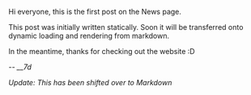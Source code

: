 <!--:title: First post on the website-->
<!--:author: __7d-->

Hi everyone, this is the first post on the News page.

This post was initially written statically. Soon it will be transferred onto dynamic loading and rendering from markdown.

In the meantime, thanks for checking out the website :D

_-- \_\_7d_

_Update: This has been shifted over to Markdown_